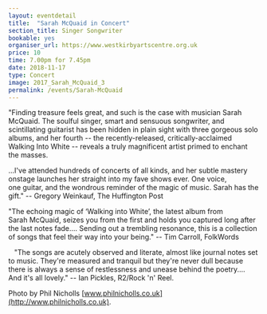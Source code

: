 ```yaml
---
layout: eventdetail
title:  "Sarah McQuaid in Concert"
section_title: Singer Songwriter
bookable: yes
organiser_url: https://www.westkirbyartscentre.org.uk
price: 10
time: 7.00pm for 7.45pm
date: 2018-11-17
type: Concert
image: 2017_Sarah_McQuaid_3
permalink: /events/Sarah-McQuaid
---
```


"Finding treasure feels great, and such is the case with musician Sarah McQuaid. The soulful singer, smart and sensuous songwriter, and scintillating guitarist has been hidden in plain sight with three gorgeous solo albums, and her fourth -- the recently-released, critically-acclaimed Walking Into White -- reveals a truly magnificent artist primed to enchant the masses.

...I've attended hundreds of concerts of all kinds, and her subtle mastery onstage launches her straight into my fave shows ever. One voice, one guitar, and the wondrous reminder of the magic of music. Sarah has the gift." -- Gregory Weinkauf, The Huffington Post

"The echoing magic of ‘Walking into White’, the latest album from Sarah McQuaid, seizes you from the first and holds you captured long after the last notes fade.... Sending out a trembling resonance, this is a collection of songs that feel their way into your being." -- Tim Carroll, FolkWords

   "The songs are acutely observed and literate, almost like journal notes set to music. They're measured and tranquil but they're never dull because there is always a sense of restlessness and unease behind the poetry.... And it's all lovely." -- Ian Pickles, R2/Rock 'n' Reel.

Photo by Phil Nicholls [www.philnicholls.co.uk](http://www.philnicholls.co.uk).
